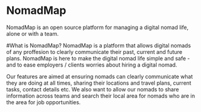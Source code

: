 # NomadMap
NomadMap is an open source platform for managing a digital nomad life, alone or with a team.




#What is NomadMap?
NomadMap is a platform that allows digital nomads of any proffesion to clearly communicate their past, current and future plans. NomadMap is here to make the digital nomad life simple and safe - and to ease employers / clients worries about hiring a digital nomad. 

Our features are aimed at ensuring nomads can clearly communicate what they are doing at all times, sharing their locations and travel plans, current tasks, contact details etc. We also want to allow our nomads to share information across teams and search their local area for nomads who are in the area for job opportunities.


